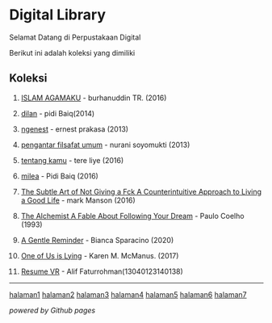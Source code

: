 # Digital Library

Selamat Datang di Perpustakaan Digital

Berikut ini adalah koleksi yang dimiliki
## Koleksi

1. [ISLAM AGAMAKU](ebook/bukuislamagamaku.pdf) - burhanuddin TR. (2016)
2. [dilan](ebook/dilan.pdf) - pidi Baiq(2014)
3. [ngenest](ebook/ngenest(1).pdf) - ernest prakasa (2013)
4. [pengantar filsafat umum](ebook/pengantar-filsafat-umum.pdf) - nurani soyomukti (2013)
5. [tentang kamu](ebook/Tereliye-tentangkamu.pdf) - tere liye (2016)
6. [milea](ebook/milea.pdf) - Pidi Baiq (2016)
7. [The Subtle Art of Not Giving a Fck A Counterintuitive Approach to Living a Good Life](ebook/TheSubtleArtofNotGivingaFckACounterintuitiveApproachtoLivingaGoodLife.pdf) - mark Manson (2016)
8. [The Alchemist A Fable About Following Your Dream](ebook/AboutFollowingYourDream(Coelho,Paulo)(z-lib.org).pdf) - Paulo Coelho (1993)
9. [A Gentle Reminder](ebook/AGentleReminder(BiancaSparacino)(z-lib.org).pdf) - Bianca Sparacino (2020)
10. [One of Us is Lying](ebook/OneofUsisLying(KarenM.McManus)(z-lib.org).pdf) - Karen M. McManus. (2017)

11. [Resume VR](ebook/ResumeVR.pdf) - Alif Faturrohman(13040123140138)
---

[halaman1](webti/halaman1.html) [halaman2](webti/halaman2.html) [halaman3](webti/halaman3.html) [halaman4](webti/halaman4.html) [halaman5](webti/halaman5.html) [halaman6](webti/halaman6.html) [halaman7](webti/halaman7.html)


*powered by Github pages*
